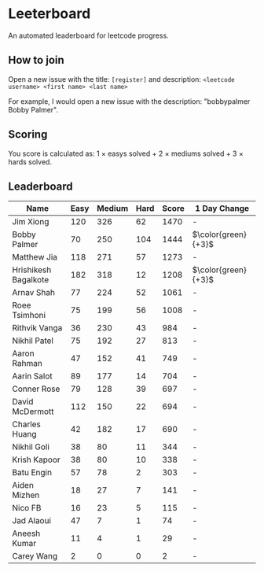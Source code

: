# Leeterboard

An automated leaderboard for leetcode progress.

## How to join

Open a new issue with the title: `[register]` and description:
`<leetcode username> <first name> <last name>`

For example, I would open a new issue with the description: "bobbypalmer Bobby Palmer".

## Scoring

You score is calculated as:
1 $\times$ easys solved + 2 $\times$ mediums solved + 3 $\times$ hards solved.

## Leaderboard
| Name | Easy | Medium | Hard | Score | 1 Day Change |
| --- | --- | --- | --- | --- | --- |
| Jim Xiong | 120 | 326 | 62 | 1470 | - |
| Bobby Palmer | 70 | 250 | 104 | 1444 | $\color{green}{+3}$ |
| Matthew Jia | 118 | 271 | 57 | 1273 | - |
| Hrishikesh Bagalkote | 182 | 318 | 12 | 1208 | $\color{green}{+3}$ |
| Arnav Shah | 77 | 224 | 52 | 1061 | - |
| Roee Tsimhoni | 75 | 199 | 56 | 1008 | - |
| Rithvik Vanga | 36 | 230 | 43 | 984 | - |
| Nikhil Patel | 75 | 192 | 27 | 813 | - |
| Aaron Rahman | 47 | 152 | 41 | 749 | - |
| Aarin Salot | 89 | 177 | 14 | 704 | - |
| Conner Rose | 79 | 128 | 39 | 697 | - |
| David McDermott | 112 | 150 | 22 | 694 | - |
| Charles Huang | 42 | 182 | 17 | 690 | - |
| Nikhil Goli | 38 | 80 | 11 | 344 | - |
| Krish Kapoor | 38 | 80 | 10 | 338 | - |
| Batu Engin | 57 | 78 | 2 | 303 | - |
| Aiden Mizhen | 18 | 27 | 7 | 141 | - |
| Nico FB | 16 | 23 | 5 | 115 | - |
| Jad Alaoui | 47 | 7 | 1 | 74 | - |
| Aneesh Kumar | 11 | 4 | 1 | 29 | - |
| Carey Wang | 2 | 0 | 0 | 2 | - |
